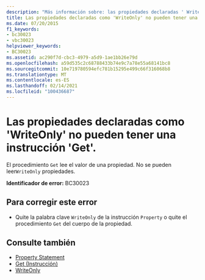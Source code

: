 ```yaml
---
description: "Más información sobre: las propiedades declaradas ' WriteOnly ' no pueden tener un ' get '"
title: Las propiedades declaradas como 'WriteOnly' no pueden tener una instrucción 'Get'.
ms.date: 07/20/2015
f1_keywords:
- bc30023
- vbc30023
helpviewer_keywords:
- BC30023
ms.assetid: ac290f7d-cbc3-4979-a5d9-1ae1bb26e79d
ms.openlocfilehash: a59d535c2c68788433b74e9c7a78e55a68141bc8
ms.sourcegitcommit: 10e719780594efc781b15295e499c66f316068b8
ms.translationtype: MT
ms.contentlocale: es-ES
ms.lasthandoff: 02/14/2021
ms.locfileid: "100436687"
---
```

# <a name="properties-declared-writeonly-cannot-have-a-get"></a>Las propiedades declaradas como 'WriteOnly' no pueden tener una instrucción 'Get'.

El procedimiento `Get` lee el valor de una propiedad. No se pueden leer`WriteOnly` propiedades.  
  
 **Identificador de error:** BC30023  
  
## <a name="to-correct-this-error"></a>Para corregir este error  
  
- Quite la palabra clave `WriteOnly` de la instrucción `Property` o quite el procedimiento `Get` del cuerpo de la propiedad.  
  
## <a name="see-also"></a>Consulte también

- [Property Statement](../language-reference/statements/property-statement.md)
- [Get (Instrucción)](../language-reference/statements/get-statement.md)
- [WriteOnly](../language-reference/modifiers/writeonly.md)
